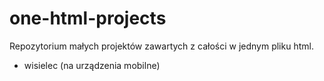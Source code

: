 # one-html-projects

Repozytorium małych projektów zawartych z całości w jednym pliku html.

- wisielec (na urządzenia mobilne)

